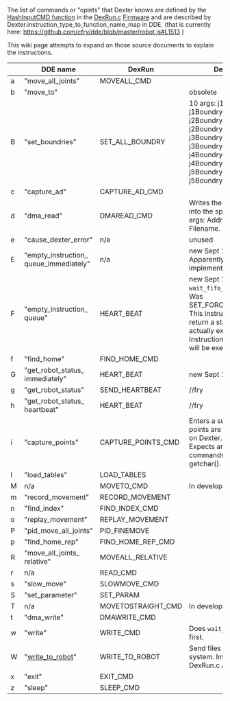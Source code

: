 The list of commands or "oplets" that Dexter knows are defined by the [HashInputCMD function](https://github.com/HaddingtonDynamics/Dexter/search?utf8=%E2%9C%93&q=HashInputCMD+filename%3ADexRun.c&type=) in the [DexRun.c](../blob/master/Firmware/DexRun.c) [Firmware](firmware) and are described by Dexter.instruction_type_to_function_name_map in DDE. (that is currently here:
https://github.com/cfry/dde/blob/master/robot.js#L1513  )

This wiki page attempts to expand on those source documents to explain the instructions.

&nbsp; | DDE name | DexRun | Description
--- | --- | --- | ---
a|"move_all_joints"|MOVEALL_CMD|
b|"move_to"|| obsolete
B|"set_boundries"|SET_ALL_BOUNDRY|10 args: j1BoundryHigh, j1Boundrylow,  j2BoundryHigh, j2Boundrylow, j3BoundryHigh, j3Boundrylow, j4BoundryHigh, j4Boundrylow, j5BoundryHigh, j5Boundrylow,
c|"capture_ad"|CAPTURE_AD_CMD|
d|"dma_read"|DMAREAD_CMD|Writes the FPGA DMA data into the specified file. 3 args: Address, Length, Filename.
e|"cause_dexter_error"|n/a|unused
E|"empty_instruction_ queue_immediately"|n/a|new Sept 1, 2016. Apparently never implemented in firmware?
F|"empty_instruction_ queue"|HEART_BEAT|new Sept 1, 2016 does `wait_fifo_flush()` first. Was SET_FORCE_MOVE_POINT. This instruction will not return a status until it actually executes. Instructions before this one will be executed first.
f|"find_home"|FIND_HOME_CMD|
G|"get_robot_status_ immediately"|HEART_BEAT|new Sept 1, 2016
g|"get_robot_status"|SEND_HEARTBEAT|  //fry
h|"get_robot_status_ heartbeat"|HEART_BEAT| //fry
i|"capture_points"|CAPTURE_POINTS_CMD| Enters a sub mode where points are captured to a file on Dexter. 1 arg: Filename. Expects an input stream of commands from stdin via getchar(). No timeout.
l|"load_tables"|LOAD_TABLES|
M|n/a|MOVETO_CMD|In development
m|"record_movement"|RECORD_MOVEMENT|
n|"find_index"|FIND_INDEX_CMD|
o|"replay_movement"|REPLAY_MOVEMENT|
P|"pid_move_all_joints"|PID_FINEMOVE|
p|"find_home_rep"|FIND_HOME_REP_CMD|
R|"move_all_joints_ relative"|MOVEALL_RELATIVE|
r|n/a|READ_CMD||Apparently does nothing
s|"slow_move"|SLOWMOVE_CMD|
S|"set_parameter"|SET_PARAM|
T|n/a|MOVETOSTRAIGHT_CMD|In development
t|"dma_write"|DMAWRITE_CMD|
w|"write"|WRITE_CMD|Does `wait_fifo_flush()` first.
W|"[write_to_robot](write-to-robot)"|WRITE_TO_ROBOT|Send files to the Dexter file system. Implemented in DexRun.c April2018
x|"exit"|EXIT_CMD|
z|"sleep"|SLEEP_CMD|
